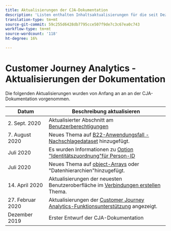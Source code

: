 ```yaml
---
title: Aktualisierungen der CJA-Dokumentation
description: 'Listen enthalten Inhaltsaktualisierungen für die seit Dezember 2019 festgelegte Dokumentation zum Customer Journey Analytics. '
translation-type: tm+mt
source-git-commit: 59c255d6428db7795cce507f9de7c3c67ea0c743
workflow-type: tm+mt
source-wordcount: '118'
ht-degree: 16%

---
```



# Customer Journey Analytics - Aktualisierungen der Dokumentation

Die folgenden Aktualisierungen wurden von Anfang an an an der CJA-Dokumentation vorgenommen.

| Datum | Beschreibung aktualisieren |
| --- | --- |
| 2. Sept. 2020 | Aktualisierter Abschnitt am [Benutzerberechtigungen](https://docs.adobe.com/content/help/en/analytics-platform/using/cja-overview/cja-overview.html#user-access-permissions) |
| 7. August 2020 | Neues Thema auf [B22-Anwendungsfall - Nachschlagedataset](/help/use-cases/b2b.md) hinzugefügt. |
| Juli 2020 | Es wurden Informationen zu [Option &quot;Identitätszuordnung&quot;für Person-ID](https://docs.adobe.com/content/help/de-DE/analytics-platform/using/cja-connections/create-connection.html#use-identity-map-as-a-person-id) |
| Juli 2020 | Neues Thema auf [object-Arrays](/help/use-cases/object-arrays.md) oder &quot;Datenhierarchien&quot;hinzugefügt. |
| 14. April 2020 | Aktualisierungen der neuesten Benutzeroberfläche im [Verbindungen erstellen](/help/connections/create-connection.md) Thema. |
| 27. Februar 2020 | Aktualisierungen der [Customer Journey Analytics-Funktionsunterstützung](/help/getting-started/cja-aa.md) angezeigt. |
| Dezember 2019 | Erster Entwurf der CJA-Dokumentation |
